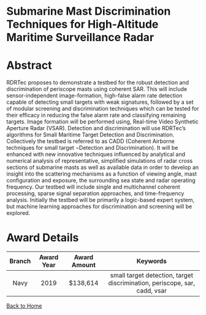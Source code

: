 
Submarine Mast Discrimination Techniques for High-Altitude Maritime Surveillance Radar
======================================================================================

# Abstract


RDRTec proposes to demonstrate a testbed for the robust detection and discrimination of periscope masts using coherent SAR. This will include sensor-independent image-formation, high-false alarm rate detection capable of detecting small targets with weak signatures, followed by a set of modular screening and discrimination techniques which can be tested for their efficacy in reducing the false alarm rate and classifying remaining targets. Image formation will be performed using, Real-time Video Synthetic Aperture Radar (VSAR). Detection and discrimination will use RDRTec’s algorithms for Small Maritime Target Detection and Discrimination. Collectively the testbed is referred to as CADD (Coherent Airborne techniques for small target ¬Detection and Discrimination). It will be enhanced with new innovative techniques influenced by analytical and numerical analysis of representative, simplified simulations of radar cross sections of submarine masts as well as available data in order to develop an insight into the scattering mechanisms as a function of viewing angle, mast configuration and exposure, the surrounding sea state and radar operating frequency. Our testbed will include single and multichannel coherent processing, sparse signal separation approaches, and time-frequency analysis. Initially the testbed will be primarily a logic-based expert system, but machine learning approaches for discrimination and screening will be explored.  

# Award Details

|Branch|Award Year|Award Amount|Keywords|
| :---: | :---: | :---: | :---: |
|Navy|2019|$138,614|small target detection, target discrimination, periscope, sar, cadd, vsar|
  
  


[Back to Home](https://github.com/chrischow/dod_sbir_awards/JH/#2041)